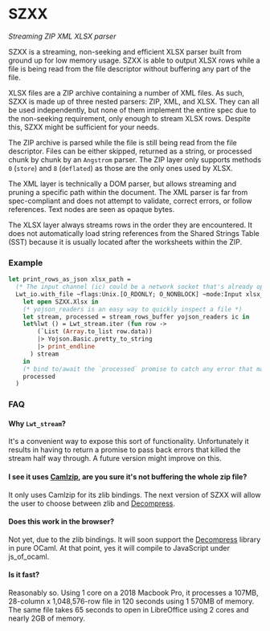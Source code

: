 # SZXX

_Streaming ZIP XML XLSX parser_

SZXX is a streaming, non-seeking and efficient XLSX parser built from ground up for low memory usage. SZXX is able to output XLSX rows while a file is being read from the file descriptor without buffering any part of the file.

XLSX files are a ZIP archive containing a number of XML files. As such, SZXX is made up of three nested parsers: ZIP, XML, and XLSX. They can all be used independently, but none of them implement the entire spec due to the non-seeking requirement, only enough to stream XLSX rows. Despite this, SZXX might be sufficient for your needs.

The ZIP archive is parsed while the file is still being read from the file descriptor. Files can be either skipped, returned as a string, or processed chunk by chunk by an `Angstrom` parser. The ZIP layer only supports methods `0` (`store`) and `8` (`deflated`) as those are the only ones used by XLSX.

The XML layer is technically a DOM parser, but allows streaming and pruning a specific path within the document. The XML parser is far from spec-compliant and does not attempt to validate, correct errors, or follow references. Text nodes are seen as opaque bytes.

The XLSX layer always streams rows in the order they are encountered. It does not automatically load string references from the Shared Strings Table (SST) because it is usually located after the worksheets within the ZIP.

### Example
```ocaml
let print_rows_as_json xlsx_path =
  (* The input channel (ic) could be a network socket that's already open *)
  Lwt_io.with_file ~flags:Unix.[O_RDONLY; O_NONBLOCK] ~mode:Input xlsx_path (fun ic ->
    let open SZXX.Xlsx in
    (* yojson_readers is an easy way to quickly inspect a file *)
    let stream, processed = stream_rows_buffer yojson_readers ic in
    let%lwt () = Lwt_stream.iter (fun row ->
        (`List (Array.to_list row.data))
        |> Yojson.Basic.pretty_to_string
        |> print_endline
      ) stream
    in
    (* bind to/await the `processed` promise to catch any error that may have terminated the stream early *)
    processed
  )
```

### FAQ

#### Why `Lwt_stream`?

It's a convenient way to expose this sort of functionality. Unfortunately it results in having to return a promise to pass back errors that killed the stream half way through. A future version might improve on this.

#### I see it uses [Camlzip](https://github.com/xavierleroy/camlzip), are you sure it's not buffering the whole zip file?

It only uses Camlzip for its zlib bindings. The next version of SZXX will allow the user to choose between zlib and [Decompress](https://github.com/mirage/decompress).

#### Does this work in the browser?

Not yet, due to the zlib bindings. It will soon support the [Decompress](https://github.com/mirage/decompress) library in pure OCaml. At that point, yes it will compile to JavaScript under js_of_ocaml.

#### Is it fast?

Reasonably so. Using 1 core on a 2018 Macbook Pro, it processes a 107MB, 28-column x 1,048,576-row file in 120 seconds using 1 570MB of memory. The same file takes 65 seconds to open in LibreOffice using 2 cores and nearly 2GB of memory.
